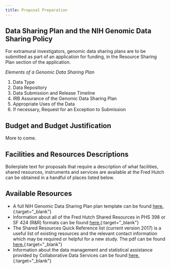 ```yaml
---
title: Proposal Preparation
---
```


## Data Sharing Plan and the NIH Genomic Data Sharing Policy
For extramural investigators, genomic data sharing plans are to be submitted as part of an application for funding, in the Resource Sharing Plan section of the application.

*Elements of a Genomic Data Sharing Plan*
  1.	Data Type
  2.	Data Repository
  3.	Data Submission and Release Timeline
  4.	IRB Assurance of the Genomic Data Sharing Plan
  5.	Appropriate Uses of the Data
  6.	If necessary, Request for an Exception to Submission

## Budget and Budget Justification
More to come.

## Facilities and Resources Descriptions
Boilerplate text for proposals that require a description of what facilities, shared resources, instruments and services are available at the Fred Hutch can be obtained in a handful of places listed below.  

## Available Resources
  - A full NIH Genomic Data Sharing Plan plan template can be found [here.](https://osp.od.nih.gov/wp-content/uploads/NIH_Guidance_Developing-GDS_Plans.pdf){:target="_blank"}<!--_-->
  - Information about all of the Fred Hutch Shared Resources in PHS 398 or SF 424 (R&R) formats can be found [here.](https://sharedresources.fredhutch.org/grant-writers){:target="_blank"}<!--_-->
  - The Shared Resources Quick Reference list (current version 2017) is a useful list of existing resources and the relevant contact information which may be required or helpful for a new study.  The pdf can be found [here.](https://sharedresources.fredhutch.org/sites/default/files/sr_quick_reference2017.pdf){:target="_blank"}<!--_-->
  - Information about the data management and statistical assistance provided by Collaborative Data Services can be found [here.](http://research.fhcrc.org/cds/en.html){:target="_blank"}<!--_-->
